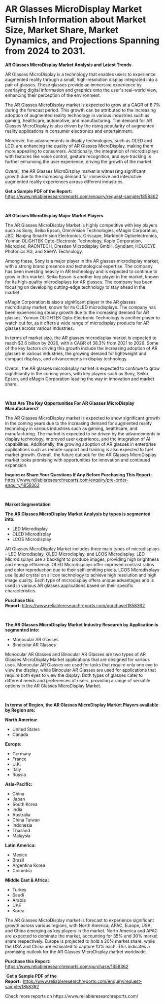 <p><h1>AR Glasses MicroDisplay Market Furnish Information about Market Size, Market Share, Market Dynamics, and Projections Spanning from 2024 to 2031.</h1></p><p><strong>AR Glasses MicroDisplay Market Analysis and Latest Trends</strong></p>
<p><p>AR Glasses MicroDisplay is a technology that enables users to experience augmented reality through a small, high-resolution display integrated into a pair of glasses. These glasses provide an immersive experience by overlaying digital information and graphics onto the user's real-world view, enhancing their perception of the environment.</p><p>The AR Glasses MicroDisplay market is expected to grow at a CAGR of 8.7% during the forecast period. This growth can be attributed to the increasing adoption of augmented reality technology in various industries such as gaming, healthcare, automotive, and manufacturing. The demand for AR Glasses MicroDisplay is also driven by the rising popularity of augmented reality applications in consumer electronics and entertainment.</p><p>Moreover, the advancements in display technologies, such as OLED and LCD, are enhancing the quality of AR Glasses MicroDisplay, making them more appealing to consumers. Additionally, the integration of microdisplays with features like voice control, gesture recognition, and eye-tracking is further enhancing the user experience, driving the growth of the market.</p><p>Overall, the AR Glasses MicroDisplay market is witnessing significant growth due to the increasing demand for immersive and interactive augmented reality experiences across different industries.</p></p>
<p><strong>Get a Sample PDF of the Report:&nbsp;</strong> <a href="https://www.reliableresearchreports.com/enquiry/request-sample/1858362">https://www.reliableresearchreports.com/enquiry/request-sample/1858362</a></p>
<p>&nbsp;</p>
<p><strong>AR Glasses MicroDisplay Major Market Players</strong></p>
<p><p>The AR Glasses MicroDisplay Market is highly competitive with key players such as Sony, Seiko Epson, OmniVision Technologies, eMagin Corporation, JBD, Nanjing SmartVision Electronics, Oriscape, Marktech Optoelectronics, Yunnan OLiGHTEK Opto-Electronic Technology, Kopin Corporation, Microoled, RAONTECH, Dresden Microdisplay GmbH, Syndiant, HOLOEYE Photonics AG, and SeeYA Technology.</p><p>Among these, Sony is a major player in the AR glasses microdisplay market, with a strong brand presence and technological expertise. The company has been investing heavily in AR technology and is expected to continue to grow in this market. Seiko Epson is another key player in the market, known for its high-quality microdisplays for AR glasses. The company has been focusing on developing cutting-edge technology to stay ahead in the market.</p><p>eMagin Corporation is also a significant player in the AR glasses microdisplay market, known for its OLED microdisplays. The company has been experiencing steady growth due to the increasing demand for AR glasses. Yunnan OLiGHTEK Opto-Electronic Technology is another player to watch out for, as it offers a wide range of microdisplay products for AR glasses across various industries.</p><p>In terms of market size, the AR glasses microdisplay market is expected to reach $3.6 billion by 2026, with a CAGR of 38.3% from 2021 to 2026. Some of the key factors driving this growth include the increasing adoption of AR glasses in various industries, the growing demand for lightweight and compact displays, and advancements in display technology.</p><p>Overall, the AR glasses microdisplay market is expected to continue to grow significantly in the coming years, with key players such as Sony, Seiko Epson, and eMagin Corporation leading the way in innovation and market share.</p></p>
<p>&nbsp;</p>
<p><strong>What Are The Key Opportunities For AR Glasses MicroDisplay Manufacturers?</strong></p>
<p><p>The AR Glasses MicroDisplay market is expected to show significant growth in the coming years due to the increasing demand for augmented reality technology in various industries such as gaming, healthcare, and manufacturing. The market is expected to be driven by the advancements in display technology, improved user experience, and the integration of AI capabilities. Additionally, the growing adoption of AR glasses in enterprise applications such as remote support and training is also expected to fuel market growth. Overall, the future outlook for the AR Glasses MicroDisplay market looks promising with opportunities for innovation and continued expansion.</p></p>
<p><strong>Inquire or Share Your Questions If Any Before Purchasing This Report:</strong> <a href="https://www.reliableresearchreports.com/enquiry/pre-order-enquiry/1858362">https://www.reliableresearchreports.com/enquiry/pre-order-enquiry/1858362</a></p>
<p>&nbsp;</p>
<p><strong>Market Segmentation</strong></p>
<p><strong>The AR Glasses MicroDisplay Market Analysis by types is segmented into:</strong></p>
<p><ul><li>LED Microdisplay</li><li>OLED Microdisplay</li><li>LCOS Microdisplay</li></ul></p>
<p><p>AR Glasses MicroDisplay Market includes three main types of microdisplays - LED Microdisplay, OLED Microdisplay, and LCOS Microdisplay. LED Microdisplays use a backlight to produce images, providing high brightness and energy efficiency. OLED Microdisplays offer improved contrast ratios and color reproduction due to their self-emitting pixels. LCOS Microdisplays use liquid crystal on silicon technology to achieve high resolution and high image quality. Each type of microdisplay offers unique advantages and is used in various AR glasses applications based on their specific characteristics.</p></p>
<p><strong>Purchase this Report:&nbsp;</strong><a href="https://www.reliableresearchreports.com/purchase/1858362">https://www.reliableresearchreports.com/purchase/1858362</a></p>
<p>&nbsp;</p>
<p><strong>The AR Glasses MicroDisplay Market Industry Research by Application is segmented into:</strong></p>
<p><ul><li>Monocular AR Glasses</li><li>Binocular AR Glasses</li></ul></p>
<p><p>Monocular AR Glasses and Binocular AR Glasses are two types of AR Glasses MicroDisplay Market applications that are designed for various uses. Monocular AR Glasses are used for tasks that require only one eye to view the display, while Binocular AR Glasses are used for applications that require both eyes to view the display. Both types of glasses cater to different needs and preferences of users, providing a range of versatile options in the AR Glasses MicroDisplay Market.</p></p>
<p>&nbsp;</p>
<p><strong>In terms of Region, the AR Glasses MicroDisplay Market Players available by Region are:</strong></p>
<p>
    <p> <strong> North America: </strong>
        <ul>
            <li>United States</li>
            <li>Canada</li>
        </ul>
        </p> 
    <p> <strong> Europe: </strong>
        <ul>
            <li>Germany</li>
            <li>France</li>
            <li>U.K.</li>
            <li>Italy</li>
            <li>Russia</li>
        </ul>
        </p> 
    <p> <strong> Asia-Pacific: </strong>
        <ul>
            <li>China</li>
            <li>Japan</li>
            <li>South Korea</li>
            <li>India</li>
            <li>Australia</li>
            <li>China Taiwan</li>
            <li>Indonesia</li>
            <li>Thailand</li>
            <li>Malaysia</li>
        </ul>
        </p> 
    <p> <strong> Latin America: </strong>
        <ul>
            <li>Mexico</li>
            <li>Brazil</li>
            <li>Argentina Korea</li>
            <li>Colombia</li>
        </ul>
        </p> 
    <p> <strong> Middle East & Africa: </strong>
        <ul>
            <li>Turkey</li>
            <li>Saudi</li>
            <li>Arabia</li>
            <li>UAE</li>
            <li>Korea</li>
        </ul>
    </p>
    </p>
<p><p>The AR Glasses MicroDisplay market is forecast to experience significant growth across various regions, with North America, APAC, Europe, USA, and China emerging as key players in the market. North America and APAC are expected to dominate the market, accounting for 35% and 30% market share respectively. Europe is projected to hold a 20% market share, while the USA and China are estimated to capture 10% each. This indicates a promising outlook for the AR Glasses MicroDisplay market worldwide.</p></p>
<p><strong>Purchase this Report: </strong><a href="https://www.reliableresearchreports.com/purchase/1858362">https://www.reliableresearchreports.com/purchase/1858362</a></p>
<p>&nbsp;<strong>Get a Sample PDF of the Report:&nbsp;&nbsp;</strong><a href="https://www.reliableresearchreports.com/enquiry/request-sample/1858362">https://www.reliableresearchreports.com/enquiry/request-sample/1858362</a></p>
<p><strong></strong></p>
<p>Check more reports on https://www.reliableresearchreports.com/</p>